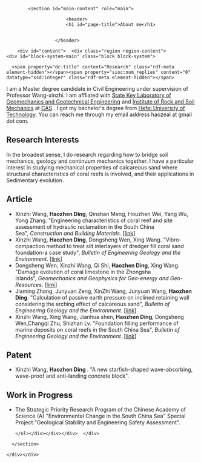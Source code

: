 <head>
    <link rel= "shortcut icon" href= "favicon.ico" type="image/x-icon" /> 
</head>
    <div id="columns"><div class="columns-inner clearfix add-gutter">
    <div id="content-column"><div class="content-inner">

      
            <section id="main-content" role="main">

                          <header>
                          <h1 id="page-title">About me</h1>
                        
            
                      </header>
                
        <div id="content">  <div class="region region-content">
    <div id="block-system-main" class="block block-system">
  <div class="block-inner clearfix">
                <div class="block-content content">
      <article id="article-5" class="article article-type-page clearfix" about="/About me" typeof="foaf:Document" role="article">

  
      <span property="dc:title" content="Research" class="rdf-meta element-hidden"></span><span property="sioc:num_replies" content="0" datatype="xsd:integer" class="rdf-meta element-hidden"></span>
<p>I am a Master degree candidate in Civil Engineering under supervision of Professor Wang-xinzhi. I am affliated with <a href="http://www.sklgme.org/">State Key Laboratory of Geomechanics and Geotechnical Engineering</a> and <a href="http://www.whrsm.ac.cn/">Institute of Rock and Soil Mechanics</a> at <a href="http://www.cas.ac.cn/">CAS</a> . I got my bachelor's degree from <a href="https://www.hfut.edu.cn/">Hefei University of Technology</a>. You can reach me through my email address haozeal at gmail dot com.</p>
  <div class="article-content">
  <div class="field field-name-body field-type-text-with-summary field-label-hidden"><div class="field-items"><div class="field-item even" property="content:encoded"><h2><strong>Research Interests</strong></h2>
<p>In the broadest sense, I do research regarding how to bridge soil mechanics, geology and continuum mechanics together. I have a particular interest in studying mechanical properties of calcareous sand where structural characteristics of coral reefs is involved, and their applications in Sedimentary evolution.&nbsp;</p>
<h2><strong>Article</strong></h2>
<ul><li>Xinzhi Wang, <b>Haozhen Ding</b>, Qinshan Meng, Houzhen Wei, Yang Wu, Yong Zhang. "Engineering characteristics of coral reef and site assessment of hydraulic reclamation in the South China Sea",&nbsp;<em>Construction and Building Materials</em>. [<a href="https://www.sciencedirect.com/science/article/abs/pii/S0950061821020225">link</a>]</li> 
<li>Xinzhi Wang, <b>Haozhen Ding</b>, Dongsheng Wen, Xing Wang. "Vibro-compaction method to treat silt interlayers of dredger fill coral sand foundation-a case study",&nbsp;<em>Bulletin of Engineering Geology and the Environment</em>. [<a href="https://www.sciencedirect.com/science/article/abs/pii/S0950061821020225">link</a>] </li>
<li>Dongsheng Wen, Xinzhi Wang, Qi Shi, <b>Haozhen Ding</b>, Xing Wang. "Damage evolution of coral limestone in the Zhongsha Islands",&nbsp;<em>Geomechanics and Geophysics for Geo-energy and Geo-Resources</em>. [<a href="https://www.sciencedirect.com/science/article/abs/pii/S0950061821020225">link</a>] </li>
<li>Jiaming Zhang, Junyuan Zeng, XinZhi Wang, Junyuan Wang, <b>Haozhen Ding</b>. "Calculation of passive earth pressure on inclined retaining wall considering the arching effect of calcareous sand",&nbsp;<em>Bulletin of Engineering Geology and the Environment</em>. [<a href="https://www.sciencedirect.com/science/article/abs/pii/S0950061821020225">link</a>] </li>
<li>Xinzhi Wang, Xing Wang, Jianhua shen, <b>Haozhen Ding</b>, Dongsheng Wen,Changqi Zhu, Shizhan Lv. "Foundation filling performance of marine deposits on coral reefs in the South China Sea",&nbsp;<em>Bulletin of Engineering Geology and the Environment</em>. [<a href="https://www.sciencedirect.com/science/article/abs/pii/S0950061821020225">link</a>] </li>
</ul><h2><strong>Patent</strong></h2> 
<ul><li>Xinzhi Wang,&nbsp;<b>Haozhen Ding</b><strong>&nbsp;</strong>. "A new starfish-shaped wave-absorbing, wave-proof and anti-landing concrete block".&nbsp;</li>
</ul><h2><strong>Work in Progress</strong></h2>
<ul><li>The Strategic Priority Research Program of the Chinese Academy of Science (A) "Environmental Change in the South China Sea" Special Project "Geological Stability and Engineering Safety Assessment".&nbsp;</li>

    </ul></div></div></div>  </div>

  
  
</article>
    </div>
  </div>
</div>
  </div>
</div>

        
      </section>

    </div></div>

        
  </div>


      
